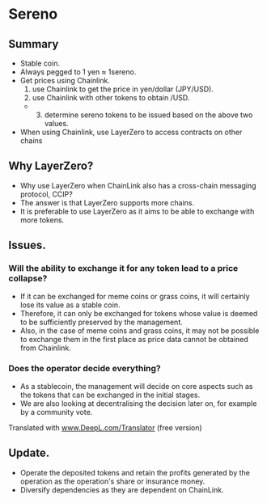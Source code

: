 # Sereno

## Summary

- Stable coin.
- Always pegged to 1 yen ≈ 1sereno.
- Get prices using Chainlink.
  1. use Chainlink to get the price in yen/dollar (JPY/USD).
  2. use Chainlink with other tokens to obtain <token>/USD.
  - 3. determine sereno tokens to be issued based on the above two values.
- When using Chainlink, use LayerZero to access contracts on other chains

## Why LayerZero?

- Why use LayerZero when ChainLink also has a cross-chain messaging protocol, CCIP?
- The answer is that LayerZero supports more chains.
- It is preferable to use LayerZero as it aims to be able to exchange with more tokens.

## Issues.

### Will the ability to exchange it for any token lead to a price collapse?
- If it can be exchanged for meme coins or grass coins, it will certainly lose its value as a stable coin.
- Therefore, it can only be exchanged for tokens whose value is deemed to be sufficiently preserved by the management.
- Also, in the case of meme coins and grass coins, it may not be possible to exchange them in the first place as price data cannot be obtained from Chainlink.

### Does the operator decide everything?

- As a stablecoin, the management will decide on core aspects such as the tokens that can be exchanged in the initial stages.
- We are also looking at decentralising the decision later on, for example by a community vote.

Translated with www.DeepL.com/Translator (free version)

## Update.
- Operate the deposited tokens and retain the profits generated by the operation as the operation's share or insurance money.
- Diversify dependencies as they are dependent on ChainLink.
